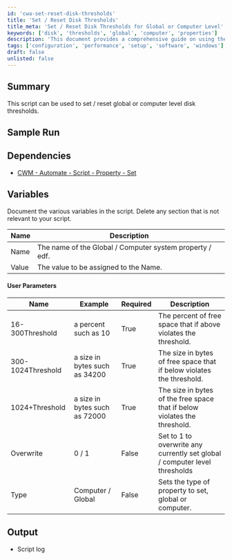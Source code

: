 ```yaml
---
id: 'cwa-set-reset-disk-thresholds'
title: 'Set / Reset Disk Thresholds'
title_meta: 'Set / Reset Disk Thresholds for Global or Computer Level'
keywords: ['disk', 'thresholds', 'global', 'computer', 'properties']
description: 'This document provides a comprehensive guide on using the script to set or reset global or computer level disk thresholds. It includes sample runs, dependencies, variable documentation, user parameters, and expected output.'
tags: ['configuration', 'performance', 'setup', 'software', 'windows']
draft: false
unlisted: false
---
```

## Summary

This script can be used to set / reset global or computer level disk thresholds.

## Sample Run

## Dependencies

- [CWM - Automate - Script - Property - Set](https://proval.itglue.com/DOC-5078775-11420461)

## Variables

Document the various variables in the script. Delete any section that is not relevant to your script.

| Name  | Description                                                  |
|-------|--------------------------------------------------------------|
| Name  | The name of the Global / Computer system property / edf.    |
| Value | The value to be assigned to the Name.                        |

#### User Parameters

| Name               | Example               | Required | Description                                                                                       |
|--------------------|-----------------------|----------|---------------------------------------------------------------------------------------------------|
| 16-300Threshold     | a percent such as 10  | True     | The percent of free space that if above violates the threshold.                                  |
| 300-1024Threshold   | a size in bytes such as 34200 | True     | The size in bytes of free space that if below violates the threshold.                           |
| 1024+Threshold      | a size in bytes such as 72000 | True     | The size in bytes of the free space that if below violates the threshold.                       |
| Overwrite           | 0 / 1                 | False    | Set to 1 to overwrite any currently set global / computer level thresholds                        |
| Type                | Computer / Global      | False    | Sets the type of property to set, global or computer.                                           |

## Output

- Script log



